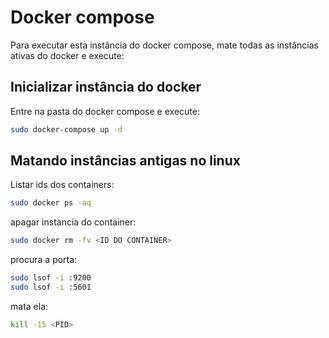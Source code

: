 # Docker compose

Para executar esta instância do docker compose, mate todas as instâncias ativas do docker e execute:

## Inicializar instância do docker

Entre na pasta do docker compose e execute:

```bash
sudo docker-compose up -d
```

## Matando instâncias antigas no linux

Listar ids dos containers: 
```bash
sudo docker ps -aq
```
apagar instancia do container: 

```bash
sudo docker rm -fv <ID DO CONTAINER>
```
procura a porta: 
```bash
sudo lsof -i :9200
sudo lsof -i :5601
```

 mata ela: 
```bash
kill -15 <PID>
```

